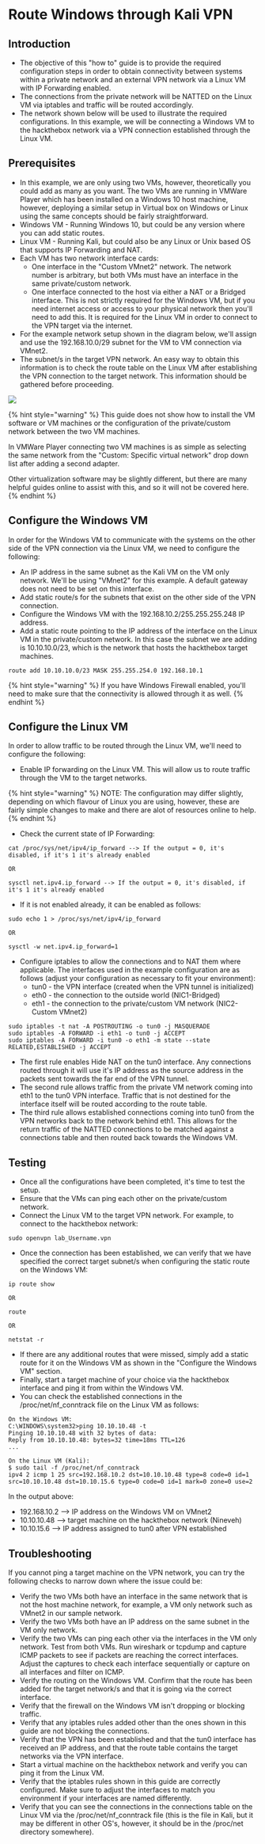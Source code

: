 # Route Windows through Kali VPN

## Introduction

* The objective of this "how to" guide is to provide the required configuration steps in order to obtain connectivity between systems within a private network and an external VPN network via a Linux VM with IP Forwarding enabled.
* The connections from the private network will be NATTED on the Linux VM via iptables and traffic will be routed accordingly.
* The network shown below will be used to illustrate the required configurations. In this example, we will be connecting a Windows VM to the hackthebox network via a VPN connection established through the Linux VM.

## Prerequisites

* In this example, we are only using two VMs, however, theoretically you could add as many as you want. The two VMs are running in VMWare Player which has been installed on a Windows 10 host machine, however, deploying a similar setup in Virtual box on Windows or Linux using the same concepts should be fairly straightforward.
* Windows VM - Running Windows 10, but could be any version where you can add static routes.
* Linux VM - Running Kali, but could also be any Linux or Unix based OS that supports IP Forwarding and NAT.
* Each VM has two network interface cards:&#x20;
  * One interface in the "Custom VMnet2" network. The network number is arbitrary, but both VMs must have an interface in the same private/custom network.
  * One interface connected to the host via either a NAT or a Bridged interface. This is not strictly required for the Windows VM, but if you need internet access or access to your physical network then you'll need to add this. It is required for the Linux VM in order to connect to the VPN target via the internet.
* For the example network setup shown in the diagram below, we'll assign and use the 192.168.10.0/29 subnet for the VM to VM connection via VMnet2.
* The subnet/s in the target VPN network. An easy way to obtain this information is to check the route table on the Linux VM after establishing the VPN connection to the target network. This information should be gathered before proceeding.

![](../.gitbook/assets/ip\_forwarding1.JPG)

{% hint style="warning" %}
This guide does not show how to install the VM software or VM machines or the configuration of the private/custom network between the two VM machines.&#x20;

In VMWare Player connecting two VM machines is as simple as selecting the same network from the "Custom: Specific virtual network" drop down list after adding a second adapter.&#x20;

Other virtualization software may be slightly different, but there are many helpful guides online to assist with this, and so it will not be covered here.
{% endhint %}

## Configure the Windows VM

In order for the Windows VM to communicate with the systems on the other side of the VPN connection via the Linux VM, we need to configure the following:

* An IP address in the same subnet as the Kali VM on the VM only network. We'll be using "VMnet2" for this example. A default gateway does not need to be set on this interface.
* Add static route/s for the subnets that exist on the other side of the VPN connection.&#x20;
* Configure the Windows VM with the 192.168.10.2/255.255.255.248 IP address.
* Add a static route pointing to the IP address of the interface on the Linux VM in the private/custom network. In this case the subnet we are adding is 10.10.10.0/23, which is the network that hosts the hackthebox target machines.

```
route add 10.10.10.0/23 MASK 255.255.254.0 192.168.10.1
```

{% hint style="warning" %}
If you have Windows Firewall enabled, you'll need to make sure that the connectivity is allowed through it as well.
{% endhint %}

## Configure the Linux VM

In order to allow traffic to be routed through the Linux VM, we'll need to configure the following:

* Enable IP forwarding on the Linux VM. This will allow us to route traffic through the VM to the target networks.

{% hint style="warning" %}
NOTE: The configuration may differ slightly, depending on which flavour of Linux you are using, however, these are fairly simple changes to make and there are alot of resources online to help.
{% endhint %}

* Check the current state of IP Forwarding:

```
cat /proc/sys/net/ipv4/ip_forward --> If the output = 0, it's disabled, if it's 1 it's already enabled

OR

sysctl net.ipv4.ip_forward --> If the output = 0, it's disabled, if it's 1 it's already enabled

```

* If it is not enabled already, it can be enabled as follows:

```
sudo echo 1 > /proc/sys/net/ipv4/ip_forward

OR

sysctl -w net.ipv4.ip_forward=1

```

* Configure iptables to allow the connections and to NAT them where applicable. The interfaces used in the example configuration are as follows (adjust your configuration as necessary to fit your environment):
  * tun0 - the VPN interface (created when the VPN tunnel is initialized)
  * eth0 - the connection to the outside world (NIC1-Bridged)
  * eth1 - the connection to the private/custom VM network (NIC2-Custom VMnet2)

```
sudo iptables -t nat -A POSTROUTING -o tun0 -j MASQUERADE 
sudo iptables -A FORWARD -i eth1 -o tun0 -j ACCEPT 
sudo iptables -A FORWARD -i tun0 -o eth1 -m state --state RELATED,ESTABLISHED -j ACCEPT

```

* The first rule enables Hide NAT on the tun0 interface. Any connections routed through it will use it's IP address as the source address in the packets sent towards the far end of the VPN tunnel.
* The second rule allows traffic from the private VM network coming into eth1 to the tun0 VPN interface. Traffic that is not destined for the interface itself will be routed according to the route table.
* The third rule allows established connections coming into tun0 from the VPN networks back to the network behind eth1. This allows for the return traffic of the NATTED connections to be matched against a connections table and then routed back towards the Windows VM.

## Testing

* Once all the configurations have been completed, it's time to test the setup.
* Ensure that the VMs can ping each other on the private/custom network.
* Connect the Linux VM to the target VPN network. For example, to connect to the hackthebox network:

```
sudo openvpn lab_Username.vpn
```

* Once the connection has been established, we can verify that we have specified the correct target subnet/s when configuring the static route on the Windows VM:

```
ip route show

OR

route

OR

netstat -r

```

* If there are any additional routes that were missed, simply add a static route for it on the Windows VM as shown in the "Configure the Windows VM" section.
* Finally, start a target machine of your choice via the hackthebox interface and ping it from within the Windows VM.
* You can check the established connections in the /proc/net/nf\_conntrack file on the Linux VM as follows:&#x20;

```
On the Windows VM: 
C:\WINDOWS\system32>ping 10.10.10.48 -t
Pinging 10.10.10.48 with 32 bytes of data: 
Reply from 10.10.10.48: bytes=32 time=18ms TTL=126
...

On the Linux VM (Kali): 
$ sudo tail -f /proc/net/nf_conntrack
ipv4 2 icmp 1 25 src=192.168.10.2 dst=10.10.10.48 type=8 code=0 id=1 src=10.10.10.48 dst=10.10.15.6 type=0 code=0 id=1 mark=0 zone=0 use=2

```

In the output above:

* 192.168.10.2 --> IP address on the Windows VM on VMnet2
* 10.10.10.48 --> target machine on the hackthebox network (Nineveh)
* 10.10.15.6 --> IP address assigned to tun0 after VPN established

## Troubleshooting

If you cannot ping a target machine on the VPN network, you can try the following checks to narrow down where the issue could be:

* Verify the two VMs both have an interface in the same network that is not the host machine network, for example, a VM only network such as VMnet2 in our sample network.
* Verify the two VMs both have an IP address on the same subnet in the VM only network.
* Verify the two VMs can ping each other via the interfaces in the VM only network. Test from both VMs. Run wireshark or tcpdump and capture ICMP packets to see if packets are reaching the correct interfaces. Adjust the captures to check each interface sequentially or capture on all interfaces and filter on ICMP.
* Verify the routing on the Windows VM. Confirm that the route has been added for the target network/s and that it is going via the correct interface.
* Verify that the firewall on the Windows VM isn't dropping or blocking traffic.
* Verify that any iptables rules added other than the ones shown in this guide are not blocking the connections.
* Verify that the VPN has been established and that the tun0 interface has received an IP address, and that the route table contains the target networks via the VPN interface.
* Start a virtual machine on the hackthebox network and verify you can ping it from the Linux VM.
* Verify that the iptables rules shown in this guide are correctly configured. Make sure to adjust the interfaces to match you environment if your interfaces are named differently.&#x20;
* Verify that you can see the connections in the connections table on the Linux VM via the /proc/net/nf\_conntrack file (this is the file in Kali, but it may be different in other OS's, however, it should be in the /proc/net directory somewhere).
